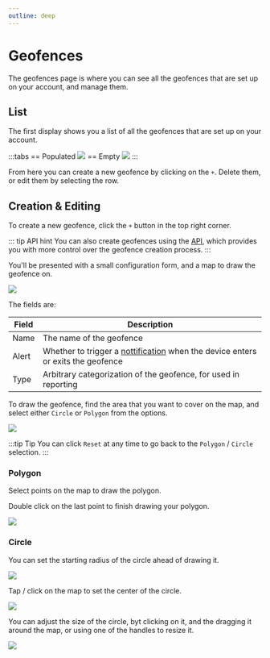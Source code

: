 ```yaml
---
outline: deep
---
```

# Geofences

The geofences page is where you can see all the geofences that are set up on your account, and manage them.

## List

The first display shows you a list of all the geofences that are set up on your account.

:::tabs
== Populated
![](https://i.imgur.com/qv96j1O.png)
== Empty
![](https://i.imgur.com/XZxL11e.png)
:::

From here you can create a new geofence by clicking on the `+`. Delete them, or edit them by selecting the row.

## Creation & Editing

To create a new geofence, click the `+` button in the top right corner.

::: tip API hint
You can also create geofences using the [API](/apis/v1/post-users-id-geofences.html), which provides you with more control over the geofence creation process.
:::

You'll be presented with a small configuration form, and a map to draw the geofence on.

![](https://i.imgur.com/XqQSMLT.png)

The fields are:

| Field | Description |
| --- | --- |
| Name | The name of the geofence |
| Alert | Whether to trigger a [nottification](/apps/cloud/account/notifications.html) when the device enters or exits the geofence |
| Type | Arbitrary categorization of the geofence, for used in reporting |

To draw the geofence, find the area that you want to cover on the map, and select either `Circle` or `Polygon` from the options.

![](https://i.imgur.com/lF2dzUO.png)

:::tip Tip
You can click `Reset` at any time to go back to the `Polygon` / `Circle` selection.
:::

### Polygon

Select points on the map to draw the polygon.

Double click on the last point to finish drawing your polygon.

![](https://i.imgur.com/uJDNFzz.png)

### Circle

You can set the starting radius of the circle ahead of drawing it.

![](https://i.imgur.com/Pf6bPhe.png)

Tap / click on the map to set the center of the circle.

![](https://i.imgur.com/baRQMzG.png)

You can adjust the size of the circle, byt clicking on it, and the dragging it around the map, or using one of the handles to resize it.

![](https://i.imgur.com/ZmU7RnV.png)
